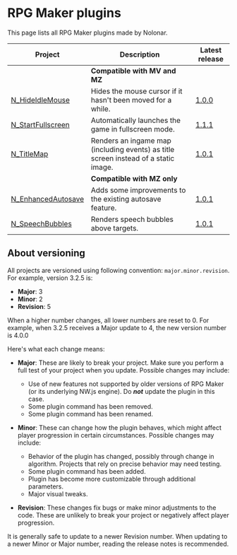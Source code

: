 # RPG Maker plugins
This page lists all RPG Maker plugins made by Nolonar.

| Project                                  | Description                                                                         | Latest release                      |
| ---------------------------------------- | ----------------------------------------------------------------------------------- | ----------------------------------- |
|                                          | **Compatible with MV and MZ**                                                       |                                     |
| [N_HideIdleMouse][N_HideIdleMouse]       | Hides the mouse cursor if it hasn't been moved for a while.                         | [1.0.0][N_HideIdleMouse_release]    |
| [N_StartFullscreen][N_StartFullscreen]   | Automatically launches the game in fullscreen mode.                                 | [1.1.1][N_StartFullscreen_release]  |
| [N_TitleMap][N_TitleMap]                 | Renders an ingame map (including events) as title screen instead of a static image. | [1.0.1][N_TitleMap_release]         |
|                                          | **Compatible with MZ only**                                                         |                                     |
| [N_EnhancedAutosave][N_EnhancedAutosave] | Adds some improvements to the existing autosave feature.                            | [1.0.1][N_EnhancedAutosave_release] |
| [N_SpeechBubbles][N_SpeechBubbles]       | Renders speech bubbles above targets.                                               | [1.0.1][N_SpeechBubbles_release]    |


## About versioning
All projects are versioned using following convention: `major.minor.revision`. For example, version 3.2.5 is:
- **Major**: 3
- **Minor**: 2
- **Revision**: 5

When a higher number changes, all lower numbers are reset to 0. For example, when 3.2.5 receives a Major update to 4, the new version number is 4.0.0

Here's what each change means:
- **Major**: These are likely to break your project. Make sure you perform a full test of your project when you update. Possible changes may include:
  - Use of new features not supported by older versions of RPG Maker (or its underlying NW.js engine). Do ***not*** update the plugin in this case.
  - Some plugin command has been removed.
  - Some plugin command has been renamed.

- **Minor**: These can change how the plugin behaves, which might affect player progression in certain circumstances. Possible changes may include:
  - Behavior of the plugin has changed, possibly through change in algorithm. Projects that rely on precise behavior may need testing.
  - Some plugin command has been added.
  - Plugin has become more customizable through additional parameters.
  - Major visual tweaks.

- **Revision**: These changes fix bugs or make minor adjustments to the code. These are unlikely to break your project or negatively affect player progression.

It is generally safe to update to a newer Revision number. When updating to a newer Minor or Major number, reading the release notes is recommended.

  [N_HideIdleMouse]: https://github.com/Nolonar/RM_Plugins-HideIdleMouse
  [N_HideIdleMouse_release]: https://github.com/Nolonar/RM_Plugins-HideIdleMouse/releases/latest/download/N_HideIdleMouse.js

  [N_StartFullscreen]: https://github.com/Nolonar/RM_Plugins-StartFullscreen
  [N_StartFullscreen_release]: https://github.com/Nolonar/RM_Plugins-StartFullscreen/releases/latest/download/N_StartFullscreen.js

  [N_TitleMap]: https://github.com/Nolonar/RM_Plugins-TitleMap
  [N_TitleMap_release]: https://github.com/Nolonar/RM_Plugins-TitleMap/releases/latest/download/N_TitleMap.js

  [N_EnhancedAutosave]: https://github.com/Nolonar/RM_Plugins-EnhancedAutosave
  [N_EnhancedAutosave_release]: https://github.com/Nolonar/RM_Plugins-EnhancedAutosave/releases/latest/download/N_EnhancedAutosave.js

  [N_SpeechBubbles]: https://github.com/Nolonar/RM_Plugins-SpeechBubbles
  [N_SpeechBubbles_release]: https://github.com/Nolonar/RM_Plugins-SpeechBubbles/releases/latest/download/N_SpeechBubbles.js

